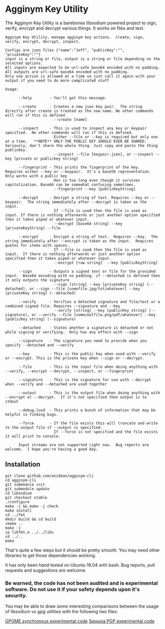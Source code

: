 # Agginym Key Utility

The Agginym Key Utility is a barebones libsodium powered project to sign, verify, encrypt and decrypt various things. It works on files and text.

```
Agginym Key Utility, manage agginym key actions.  Create, sign, verify, encrypt, decrypt, inspect.

Configs are json files {"name":"Jeff", "publicKey":"", "privateKey":""}
input is a string or file, output is a string or file depending on the selected options.
All inputs are expected to be url-safe base64 encoded with no padding.  All outputs are url-safe base64 encoded with no padding.
Only one action is allowed at a time so just call it again with your output if you need to do more complicated stuff

Usage: 

      --help        - You'll get this message.

      --create      - Creates a new json key pair.  The string directly after create is treated as the new name. No other commands will run if this is defined.
                      --create [name]

      --inspect     - This is used to inspect any key or keypair specified.  No other commands will run if this is defined.
                      Either --file or --key is required but only one at a time.   **NOTE** ONLY THE PUBLIC KEY SHOULD EVER BE SHARED.  Seriously, don't share the whole thing. Just copy and paste the thing publicKey.
                      --inspect --file [keypair.json], or --inspect --key [private or publickey string]

      --fingerprint - This prints the fingerprint of the key.  Requires either --key or --keypair.  It's a base58 representation.  Only works with a public key
                      Hex is too long even though it survives capitalization. Base64 can be somewhat confusing sometimes.  
                      --fingerprint --key [publicKeyString]

      --decrypt     - Decrypt a string of text. Requires --key or --keypair.  The string immediately after --decrypt is taken as the input.
                      If --file is used then the file is used as input. If there is nothing afterwards or just another option specified then it takes piped or whatever input.
                      --decrypt [base64 string] --key [privateKeyString] --file 

      --encrypt     - Encrypt a string of text.  Requires --key.  The string immediately after --encrypt is taken as the input.  Requires quotes for items with spaces.
                      If --file is used then the file is used as input.  If there is nothing afterwards or just another option specified then it takes piped or whatever input.
                      --encrypt [raw string]  --key [publicKeyString]

      --sign        - Outputs a signed text or file for the provided input.  Base64 encoding with no padding. if --detached is defined then it only outputs the signature
                      --sign [string] --key [privateKey string] (--detached), or --sign --file [somefile.jpg/txt/whatever] --key [privateKey string] (--detached)

      --verify      - Verifies a detached signature and file/text or a combined signed file. Requires --signature and --key
                      --verify [string] --key [publicKey string] (--signature), or --verify --file [somecoolfile.png/pdf/whatever] --key [publicKey string] (--signature)

      --detached    - States whether a signature is detached or not while signing or verifying.  Only has any effect with --sign

      --signature   - The signature you need to provide when you specify --detached and --verify

      --key         - This is the public key when used with --verify or --encrypt. This is the private key when --sign or --decrypt.

      --file        - This is the input file when doing anything with --verify, --encrypt --decrypt, --inspect, or --fingerprint

      --signature   - This is the signature for use with --decrypt when --verify and --detached are used together

      --output      - This is the output file when doing anything with --encrypt or --decrypt.  If it's not specified then output is to stdout

      --debug,loud  - This prints a bunch of information that may be helpful in finding bugs.

      --force       - If the file exists this will truncate and write to the output file if --output is specified.
                      If --force is not specified and the file exists it will print to console.

      Input streams are not supported right now.  Bug reports are welcome.  I hope you're having a good day.
```

## Installation
```
git clone github.com/anidean/agginym-cli
cd agginym-cli
git submodule init
git submodule update
cd libsodium
git checkout stable
./configure
make -j && make -j check
make install
cd ../fmt
mkdir build && cd build
cmake ..
make -j
cp libfmt.a ../../libs
cd ../..
make
```

That's quite a few steps but it should be pretty smooth.  You may need other libraries to get those dependencies working. 

It has only been hand tested on Ubuntu 18.04 with bash.  Bug reports, pull requests and suggestions are welcome.

### Be warned, the code has not been audited and is experimental software.  Do not use it if your safety depends upon it's security.

You may be able to draw some interesting comparisons between the usage of libsodium vs gpg utilities with the following two files:

[GPGME synchronous experimental code](https://gist.github.com/anidean/aaf803fdb68a2bc22994762d74a879d2)
[Sequoia PGP experimental code](https://gist.github.com/anidean/dc3b4dd75ae6259cfb317c2918950ca0)
